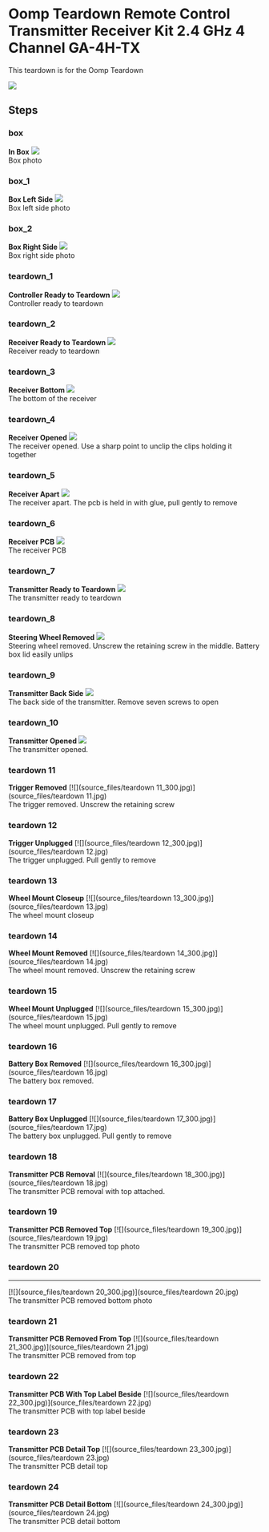 # Oomp Teardown Remote Control Transmitter Receiver Kit 2.4 GHz 4 Channel GA-4H-TX
This teardown is for the Oomp Teardown





[![](image_600.jpg)](image.jpg)

    

    

    

    

    

    

    

    

    

    






## Steps

### box
**In Box**
[![](source_files/box_300.jpg)](source_files/box.jpg)  
Box photo

### box_1
**Box Left Side**
[![](source_files/box_1_300.jpg)](source_files/box_1.jpg)  
Box left side photo

### box_2
**Box Right Side**
[![](source_files/box_2_300.jpg)](source_files/box_2.jpg)  
Box right side photo

### teardown_1
**Controller Ready to Teardown**
[![](source_files/teardown_1_300.jpg)](source_files/teardown_1.jpg)  
Controller ready to teardown

### teardown_2
**Receiver Ready to Teardown**
[![](source_files/teardown_2_300.jpg)](source_files/teardown_2.jpg)  
Receiver ready to teardown

### teardown_3
**Receiver Bottom**
[![](source_files/teardown_3_300.jpg)](source_files/teardown_3.jpg)  
The bottom of the receiver

### teardown_4
**Receiver Opened**
[![](source_files/teardown_4_300.jpg)](source_files/teardown_4.jpg)  
The receiver opened. Use a sharp point to unclip the clips holding it together

### teardown_5
**Receiver Apart**
[![](source_files/teardown_5_300.jpg)](source_files/teardown_5.jpg)  
The receiver apart. The pcb is held in with glue, pull gently to remove

### teardown_6
**Receiver PCB**
[![](source_files/teardown_6_300.jpg)](source_files/teardown_6.jpg)  
The receiver PCB

### teardown_7
**Transmitter Ready to Teardown**
[![](source_files/teardown_7_300.jpg)](source_files/teardown_7.jpg)  
The transmitter ready to teardown

### teardown_8
**Steering Wheel Removed**
[![](source_files/teardown_8_300.jpg)](source_files/teardown_8.jpg)  
Steering wheel removed. Unscrew the retaining screw in the middle. Battery box lid easily unlips

### teardown_9
**Transmitter Back Side**
[![](source_files/teardown_9_300.jpg)](source_files/teardown_9.jpg)  
The back side of the transmitter. Remove seven screws to open

### teardown_10
**Transmitter Opened**
[![](source_files/teardown_10_300.jpg)](source_files/teardown_10.jpg)  
The transmitter opened.

### teardown 11
**Trigger Removed**
[![](source_files/teardown 11_300.jpg)](source_files/teardown 11.jpg)  
The trigger removed. Unscrew the retaining screw

### teardown 12
**Trigger Unplugged**
[![](source_files/teardown 12_300.jpg)](source_files/teardown 12.jpg)  
The trigger unplugged. Pull gently to remove

### teardown 13
**Wheel Mount Closeup**
[![](source_files/teardown 13_300.jpg)](source_files/teardown 13.jpg)  
The wheel mount closeup

### teardown 14
**Wheel Mount Removed**
[![](source_files/teardown 14_300.jpg)](source_files/teardown 14.jpg)  
The wheel mount removed. Unscrew the retaining screw

### teardown 15
**Wheel Mount Unplugged**
[![](source_files/teardown 15_300.jpg)](source_files/teardown 15.jpg)  
The wheel mount unplugged. Pull gently to remove

### teardown 16
**Battery Box Removed**
[![](source_files/teardown 16_300.jpg)](source_files/teardown 16.jpg)  
The battery box removed.

### teardown 17
**Battery Box Unplugged**
[![](source_files/teardown 17_300.jpg)](source_files/teardown 17.jpg)  
The battery box unplugged. Pull gently to remove

### teardown 18
**Transmitter PCB Removal**
[![](source_files/teardown 18_300.jpg)](source_files/teardown 18.jpg)  
The transmitter PCB removal with top attached.

### teardown 19
**Transmitter PCB Removed Top**
[![](source_files/teardown 19_300.jpg)](source_files/teardown 19.jpg)  
The transmitter PCB removed top photo

### teardown 20
****
[![](source_files/teardown 20_300.jpg)](source_files/teardown 20.jpg)  
The transmitter PCB removed bottom photo

### teardown 21
**Transmitter PCB Removed From Top**
[![](source_files/teardown 21_300.jpg)](source_files/teardown 21.jpg)  
The transmitter PCB removed from top

### teardown 22
**Transmitter PCB With Top Label Beside**
[![](source_files/teardown 22_300.jpg)](source_files/teardown 22.jpg)  
The transmitter PCB with top label beside

### teardown 23
**Transmitter PCB Detail Top**
[![](source_files/teardown 23_300.jpg)](source_files/teardown 23.jpg)  
The transmitter PCB detail top

### teardown 24
**Transmitter PCB Detail Bottom**
[![](source_files/teardown 24_300.jpg)](source_files/teardown 24.jpg)  
The transmitter PCB detail bottom

